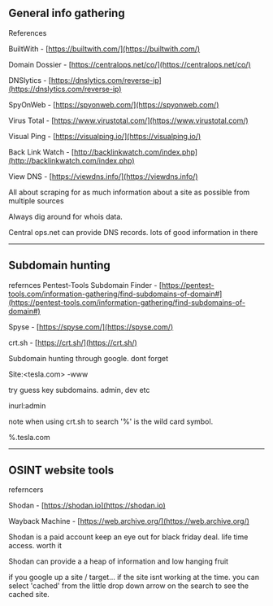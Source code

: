 ## General info gathering

References

BuiltWith - [https://builtwith.com/](https://builtwith.com/)

Domain Dossier - [https://centralops.net/co/](https://centralops.net/co/)

DNSlytics - [https://dnslytics.com/reverse-ip](https://dnslytics.com/reverse-ip)

SpyOnWeb - [https://spyonweb.com/](https://spyonweb.com/)

Virus Total - [https://www.virustotal.com/](https://www.virustotal.com/)

Visual Ping - [https://visualping.io/](https://visualping.io/)

Back Link Watch - [http://backlinkwatch.com/index.php](http://backlinkwatch.com/index.php)

View DNS - [https://viewdns.info/](https://viewdns.info/)

All about scraping for as much information about a site as possible from multiple sources

Always dig around for whois data.

Central ops.net can provide DNS records. lots of good information in there

---------------------

## Subdomain hunting

refernces
Pentest-Tools Subdomain Finder - [https://pentest-tools.com/information-gathering/find-subdomains-of-domain#](https://pentest-tools.com/information-gathering/find-subdomains-of-domain#)

Spyse - [https://spyse.com/](https://spyse.com/)

crt.sh - [https://crt.sh/](https://crt.sh/)

Subdomain hunting through google.
dont forget 

Site:<tesla.com> -www

try guess key subdomains. admin, dev etc

inurl:admin


note when using crt.sh to search 
'%' is the wild card symbol.

%.tesla.com

------------------------
## OSINT website tools

referncers

Shodan - [https://shodan.io](https://shodan.io)

Wayback Machine - [https://web.archive.org/](https://web.archive.org/)




Shodan is a paid account
keep an eye out for black friday deal. life time access. worth it

Shodan can provide a a heap of information and low hanging fruit


if you google up a site / target... if the site isnt working at the time. you can select 'cached' from the little drop down arrow on the search to see the cached site.



